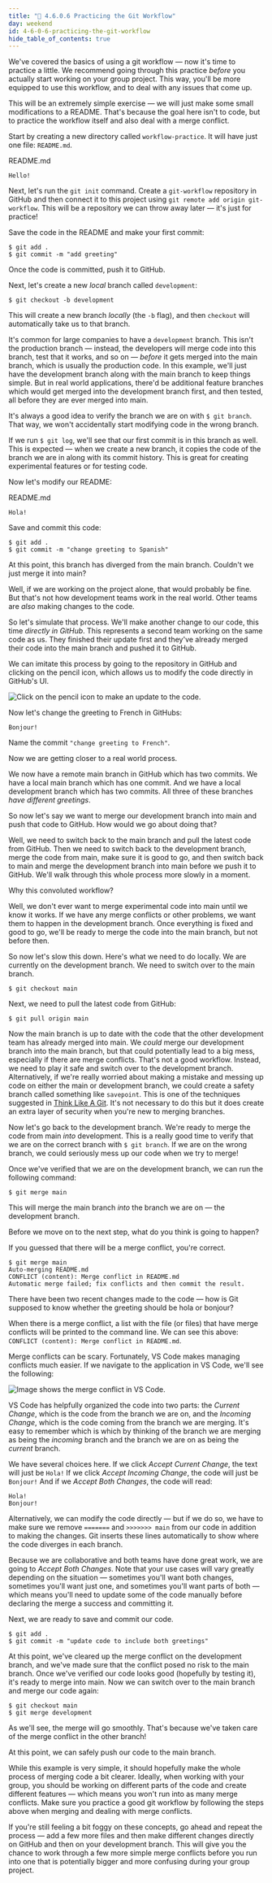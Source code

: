 ```yaml
---
title: "📓 4.6.0.6 Practicing the Git Workflow"
day: weekend
id: 4-6-0-6-practicing-the-git-workflow
hide_table_of_contents: true
---
```


We've covered the basics of using a git workflow — now it's time to practice a little. We recommend going through this practice _before_ you actually start working on your group project. This way, you'll be more equipped to use this workflow, and to deal with any issues that come up.

This will be an extremely simple exercise — we will just make some small modifications to a README. That's because the goal here isn't to code, but to practice the workflow itself and also deal with a merge conflict.

Start by creating a new directory called `workflow-practice`. It will have just one file: `README.md`.

<div class="filename">README.md</div>

```
Hello!
```

Next, let's run the `git init` command. Create a `git-workflow` repository in GitHub and then connect it to this project using `git remote add origin git-workflow`. This will be a repository we can throw away later — it's just for practice!

Save the code in the README and make your first commit:

```
$ git add .
$ git commit -m "add greeting"
```

Once the code is committed, push it to GitHub.

Next, let's create a new _local_ branch called `development`:

```
$ git checkout -b development
```

This will create a new branch _locally_ (the `-b` flag), and then `checkout` will automatically take us to that branch.

It's common for large companies to have a `development` branch. This isn't the production branch — instead, the developers will merge code into this branch, test that it works, and so on — _before_ it gets merged into the main branch, which is usually the production code. In this example, we'll just have the development branch along with the main branch to keep things simple. But in real world applications, there'd be additional feature branches which would get merged into the development branch first, and then tested, all before they are ever merged into main.

It's always a good idea to verify the branch we are on with `$ git branch`. That way, we won't accidentally start modifying code in the wrong branch.

If we run `$ git log`, we'll see that our first commit is in this branch as well. This is expected — when we create a new branch, it copies the code of the branch we are in along with its commit history. This is great for creating experimental features or for testing code.

Now let's modify our README:

<div class="filename">README.md</div>

```
Hola!
```

Save and commit this code:

```
$ git add .
$ git commit -m "change greeting to Spanish"
```

At this point, this branch has diverged from the main branch. Couldn't we just merge it into main?

Well, if we are working on the project alone, that would probably be fine. But that's not how development teams work in the real world. Other teams are _also_ making changes to the code.

So let's simulate that process. We'll make another change to our code, this time _directly in GitHub_. This represents a second team working on the same code as us. They finished their update first and they've already merged their code into the main branch and pushed it to GitHub.

We can imitate this process by going to the repository in GitHub and clicking on the pencil icon, which allows us to modify the code directly in GitHub's UI.

![Click on the pencil icon to make an update to the code.](/images/Intermediate+JavaScript/click-pencil-icon.png)

Now let's change the greeting to French in GitHubs:

```
Bonjour!
```

Name the commit `"change greeting to French"`.

Now we are getting closer to a real world process.

We now have a remote main branch in GitHub which has two commits. We have a local main branch which has one commit. And we have a local development branch which has two commits. All three of these branches _have different greetings_.

So now let's say we want to merge our development branch into main and push that code to GitHub. How would we go about doing that?

Well, we need to switch back to the main branch and pull the latest code from GitHub. Then we need to switch back to the development branch, merge the code from main, make sure it is good to go, and then switch back to main and merge the development branch into main before we push it to GitHub. We'll walk through this whole process more slowly in a moment.

Why this convoluted workflow?

Well, we don't ever want to merge experimental code into main until we know it works. If we have any merge conflicts or other problems, we want them to happen in the development branch. Once everything is fixed and good to go, we'll be ready to merge the code into the main branch, but not before then.

So now let's slow this down. Here's what we need to do locally. We are currently on the development branch. We need to switch over to the main branch.

```
$ git checkout main
```

Next, we need to pull the latest code from GitHub:

```
$ git pull origin main
```

Now the main branch is up to date with the code that the other development team has already merged into main. We _could_ merge our development branch into the main branch, but that could potentially lead to a big mess, especially if there are merge conflicts. That's not a good workflow. Instead, we need to play it safe and switch over to the development branch. Alternatively, if we're really worried about making a mistake and messing up code on either the main or development branch, we could create a safety branch called something like `savepoint`. This is one of the techniques suggested in [Think Like A Git](http://think-like-a-git.net/sections/testing-out-merges/the-savepoint-pattern.html). It's not necessary to do this but it does create an extra layer of security when you're new to merging branches.

Now let's go back to the development branch. We're ready to merge the code from main _into_ development. This is a really good time to verify that we are on the correct branch with `$ git branch`. If we are on the wrong branch, we could seriously mess up our code when we try to merge!

Once we've verified that we are on the development branch, we can run the following command:

```
$ git merge main
```

This will merge the main branch _into_ the branch we are on — the development branch.

Before we move on to the next step, what do you think is going to happen?

If you guessed that there will be a merge conflict, you're correct.

```
$ git merge main
Auto-merging README.md
CONFLICT (content): Merge conflict in README.md
Automatic merge failed; fix conflicts and then commit the result.
```

There have been two recent changes made to the code — how is Git supposed to know whether the greeting should be hola or bonjour?

When there is a merge conflict, a list with the file (or files) that have merge conflicts will be printed to the command line. We can see this above: `CONFLICT (content): Merge conflict in README.md`.

Merge conflicts can be scary. Fortunately, VS Code makes managing conflicts much easier. If we navigate to the application in VS Code, we'll see the following:

![Image shows the merge conflict in VS Code.](/images/Intermediate+JavaScript/merge-conflict.png)

VS Code has helpfully organized the code into two parts: the _Current Change_, which is the code from the branch we are on, and the _Incoming Change_, which is the code coming from the branch we are merging. It's easy to remember which is which by thinking of the branch we are merging as being the _incoming_ branch and the branch we are on as being the _current_ branch.

We have several choices here. If we click _Accept Current Change_, the text will just be `Hola!` If we click _Accept Incoming Change_, the code will just be `Bonjour!` And if we _Accept Both Changes_, the code will read:

```
Hola!
Bonjour!
```

Alternatively, we can modify the code directly — but if we do so, we have to make sure we remove `=======` and `>>>>>>> main` from our code in addition to making the changes. Git inserts these lines automatically to show where the code diverges in each branch.

Because we are collaborative and both teams have done great work, we are going to _Accept Both Changes_. Note that your use cases will vary greatly depending on the situation — sometimes you'll want both changes, sometimes you'll want just one, and sometimes you'll want parts of both — which means you'll need to update some of the code manually before declaring the merge a success and committing it.

Next, we are ready to save and commit our code.

```
$ git add .
$ git commit -m "update code to include both greetings"
```

At this point, we've cleared up the merge conflict on the development branch, and we've made sure that the conflict posed no risk to the main branch. Once we've verified our code looks good (hopefully by testing it), it's ready to merge into main. Now we can switch over to the main branch and merge our code again:

```
$ git checkout main
$ git merge development
```

As we'll see, the merge will go smoothly. That's because we've taken care of the merge conflict in the other branch!

At this point, we can safely push our code to the main branch.

While this example is very simple, it should hopefully make the whole process of merging code a bit clearer. Ideally, when working with your group, you should be working on different parts of the code and create different features — which means you won't run into as many merge conflicts. Make sure you practice a good git workflow by following the steps above when merging and dealing with merge conflicts.

If you're still feeling a bit foggy on these concepts, go ahead and repeat the process — add a few more files and then make different changes directly on GitHub and then on your development branch. This will give you the chance to work through a few more simple merge conflicts before you run into one that is potentially bigger and more confusing during your group project.
